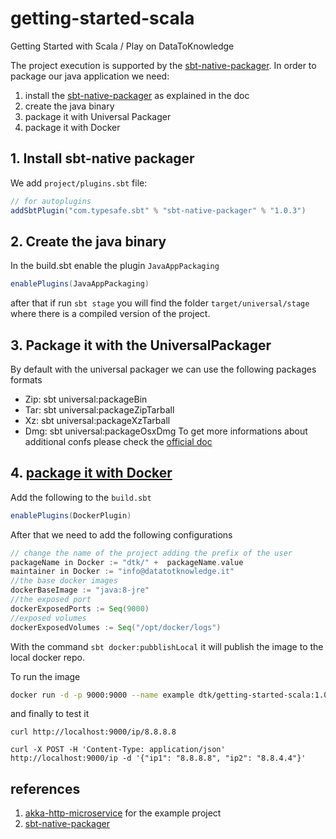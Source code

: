 # getting-started-scala
Getting Started with Scala / Play on DataToKnowledge

The project execution is supported by the [sbt-native-packager](http://www.scala-sbt.org/sbt-native-packager/archetypes/java_app/index.html).
In order to package our java application we need:
1. install the [sbt-native-packager](https://github.com/sbt/sbt-native-packager) as explained in the doc
2. create the java binary 
3. package it with Universal Packager
4. package it with Docker

## 1. Install sbt-native packager
We add ```project/plugins.sbt``` file:

```scala
// for autoplugins
addSbtPlugin("com.typesafe.sbt" % "sbt-native-packager" % "1.0.3")
```

## 2. Create the java binary
In the build.sbt enable the plugin ```JavaAppPackaging```

```scala
enablePlugins(JavaAppPackaging)
```

after that if run ```sbt stage``` you will find the folder ```target/universal/stage``` 
where there is a compiled version of the project.

## 3. Package it with the UniversalPackager

By default with the universal packager we can use the following packages formats
- Zip: sbt universal:packageBin
- Tar: sbt universal:packageZipTarball
- Xz:  sbt universal:packageXzTarball
- Dmg: sbt universal:packageOsxDmg
To get more informations about additional confs please check the [official doc](http://www.scala-sbt.org/sbt-native-packager/formats/universal.html)


## 4. [package it with Docker](http://www.scala-sbt.org/sbt-native-packager/formats/docker.html)

Add the following to the ```build.sbt```

```scala
enablePlugins(DockerPlugin)
```

After that we need to add the following configurations

```scala
// change the name of the project adding the prefix of the user
packageName in Docker := "dtk/" +  packageName.value
maintainer in Docker := "info@datatotknowledge.it"
//the base docker images
dockerBaseImage := "java:8-jre"
//the exposed port
dockerExposedPorts := Seq(9000)
//exposed volumes
dockerExposedVolumes := Seq("/opt/docker/logs")
```

With the command ```sbt docker:pubblishLocal``` it will publish the image to the local docker repo.

To run the image

```bash
docker run -d -p 9000:9000 --name example dtk/getting-started-scala:1.0
```
and finally to test it

```
curl http://localhost:9000/ip/8.8.8.8

curl -X POST -H 'Content-Type: application/json' http://localhost:9000/ip -d '{"ip1": "8.8.8.8", "ip2": "8.8.4.4"}'
```


## references

1. [akka-http-microservice](https://github.com/theiterators/akka-http-microservice) for the example project
2. [sbt-native-packager](http://www.scala-sbt.org/sbt-native-packager/index.html)
